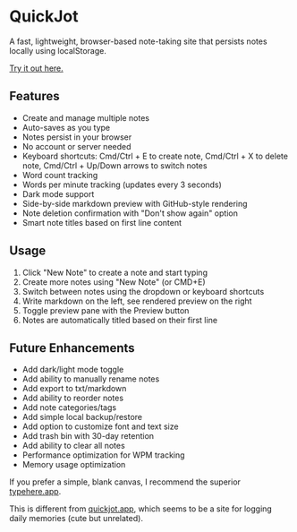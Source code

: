 # QuickJot

A fast, lightweight, browser-based note-taking site that persists notes locally using localStorage.

[Try it out here.](https://felipe-parodi.github.io/quickjot/)

## Features
- Create and manage multiple notes
- Auto-saves as you type
- Notes persist in your browser
- No account or server needed
- Keyboard shortcuts: Cmd/Ctrl + E to create note, Cmd/Ctrl + X to delete note, Cmd/Ctrl + Up/Down arrows to switch notes
- Word count tracking
- Words per minute tracking (updates every 3 seconds)
- Dark mode support
- Side-by-side markdown preview with GitHub-style rendering
- Note deletion confirmation with "Don't show again" option
- Smart note titles based on first line content

## Usage
1. Click "New Note" to create a note and start typing
2. Create more notes using "New Note" (or CMD+E)
3. Switch between notes using the dropdown or keyboard shortcuts
4. Write markdown on the left, see rendered preview on the right
5. Toggle preview pane with the Preview button
6. Notes are automatically titled based on their first line

## Future Enhancements
- Add dark/light mode toggle
- Add ability to manually rename notes
- Add export to txt/markdown
- Add ability to reorder notes
- Add note categories/tags
- Add simple local backup/restore
- Add option to customize font and text size
- Add trash bin with 30-day retention
- Add ability to clear all notes
- Performance optimization for WPM tracking
- Memory usage optimization

If you prefer a simple, blank canvas, I recommend the superior [typehere.app](https://typehere.app/).

This is different from [quickjot.app](https://quickjot.app/), which seems to be a site for logging daily memories (cute but unrelated).
